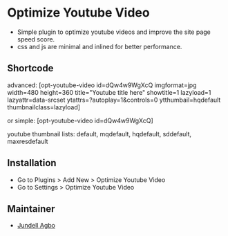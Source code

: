 # Optimize Youtube Video

- Simple plugin to optimize youtube videos and improve the site page speed score.
- css and js are minimal and inlined for better performance.

## Shortcode
advanced:
[opt-youtube-video id=dQw4w9WgXcQ imgformat=jpg width=480 height=360 title="Youtube title here" showtitle=1 lazyload=1 lazyattr=data-srcset ytattrs=?autoplay=1&controls=0 ytthumbail=hqdefault thumbnailclass=lazyload]

or
simple:
[opt-youtube-video id=dQw4w9WgXcQ]

youtube thumbnail lists: default, mqdefault, hqdefault, sddefault, maxresdefault

## Installation
* Go to Plugins > Add New > Optimize Youtube Video
* Go to Settings > Optimize Youtube Video

## Maintainer
* [Jundell Agbo](https://profiles.wordpress.org/jundellagbo/)
